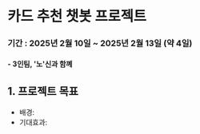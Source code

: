 # 카드 추천 챗봇 프로젝트

### 기간 : 2025년 2월 10일 ~ 2025년 2월 13일 (약 4일)

#### - 3인팀, '노'신과 함꼐

## 1. 프로젝트 목표
- 배경:
- 기대효과: 
